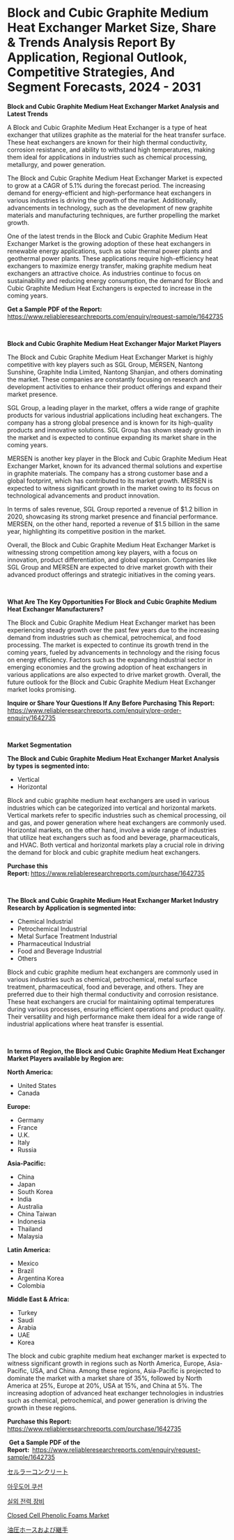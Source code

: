 <p><h1>Block and Cubic Graphite Medium Heat Exchanger Market Size, Share & Trends Analysis Report By Application, Regional Outlook, Competitive Strategies, And Segment Forecasts, 2024 - 2031</h1></p><p><strong>Block and Cubic Graphite Medium Heat Exchanger Market Analysis and Latest Trends</strong></p>
<p><p>A Block and Cubic Graphite Medium Heat Exchanger is a type of heat exchanger that utilizes graphite as the material for the heat transfer surface. These heat exchangers are known for their high thermal conductivity, corrosion resistance, and ability to withstand high temperatures, making them ideal for applications in industries such as chemical processing, metallurgy, and power generation.</p><p>The Block and Cubic Graphite Medium Heat Exchanger Market is expected to grow at a CAGR of 5.1% during the forecast period. The increasing demand for energy-efficient and high-performance heat exchangers in various industries is driving the growth of the market. Additionally, advancements in technology, such as the development of new graphite materials and manufacturing techniques, are further propelling the market growth.</p><p>One of the latest trends in the Block and Cubic Graphite Medium Heat Exchanger Market is the growing adoption of these heat exchangers in renewable energy applications, such as solar thermal power plants and geothermal power plants. These applications require high-efficiency heat exchangers to maximize energy transfer, making graphite medium heat exchangers an attractive choice. As industries continue to focus on sustainability and reducing energy consumption, the demand for Block and Cubic Graphite Medium Heat Exchangers is expected to increase in the coming years.</p></p>
<p><strong>Get a Sample PDF of the Report:&nbsp;</strong> <a href="https://www.reliableresearchreports.com/enquiry/request-sample/1642735">https://www.reliableresearchreports.com/enquiry/request-sample/1642735</a></p>
<p>&nbsp;</p>
<p><strong>Block and Cubic Graphite Medium Heat Exchanger Major Market Players</strong></p>
<p><p>The Block and Cubic Graphite Medium Heat Exchanger Market is highly competitive with key players such as SGL Group, MERSEN, Nantong Sunshine, Graphite India Limited, Nantong Shanjian, and others dominating the market. These companies are constantly focusing on research and development activities to enhance their product offerings and expand their market presence.</p><p>SGL Group, a leading player in the market, offers a wide range of graphite products for various industrial applications including heat exchangers. The company has a strong global presence and is known for its high-quality products and innovative solutions. SGL Group has shown steady growth in the market and is expected to continue expanding its market share in the coming years.</p><p>MERSEN is another key player in the Block and Cubic Graphite Medium Heat Exchanger Market, known for its advanced thermal solutions and expertise in graphite materials. The company has a strong customer base and a global footprint, which has contributed to its market growth. MERSEN is expected to witness significant growth in the market owing to its focus on technological advancements and product innovation.</p><p>In terms of sales revenue, SGL Group reported a revenue of $1.2 billion in 2020, showcasing its strong market presence and financial performance. MERSEN, on the other hand, reported a revenue of $1.5 billion in the same year, highlighting its competitive position in the market.</p><p>Overall, the Block and Cubic Graphite Medium Heat Exchanger Market is witnessing strong competition among key players, with a focus on innovation, product differentiation, and global expansion. Companies like SGL Group and MERSEN are expected to drive market growth with their advanced product offerings and strategic initiatives in the coming years.</p></p>
<p>&nbsp;</p>
<p><strong>What Are The Key Opportunities For Block and Cubic Graphite Medium Heat Exchanger Manufacturers?</strong></p>
<p><p>The Block and Cubic Graphite Medium Heat Exchanger market has been experiencing steady growth over the past few years due to the increasing demand from industries such as chemical, petrochemical, and food processing. The market is expected to continue its growth trend in the coming years, fueled by advancements in technology and the rising focus on energy efficiency. Factors such as the expanding industrial sector in emerging economies and the growing adoption of heat exchangers in various applications are also expected to drive market growth. Overall, the future outlook for the Block and Cubic Graphite Medium Heat Exchanger market looks promising.</p></p>
<p><strong>Inquire or Share Your Questions If Any Before Purchasing This Report:</strong> <a href="https://www.reliableresearchreports.com/enquiry/pre-order-enquiry/1642735">https://www.reliableresearchreports.com/enquiry/pre-order-enquiry/1642735</a></p>
<p>&nbsp;</p>
<p><strong>Market Segmentation</strong></p>
<p><strong>The Block and Cubic Graphite Medium Heat Exchanger Market Analysis by types is segmented into:</strong></p>
<p><ul><li>Vertical</li><li>Horizontal</li></ul></p>
<p><p>Block and cubic graphite medium heat exchangers are used in various industries which can be categorized into vertical and horizontal markets. Vertical markets refer to specific industries such as chemical processing, oil and gas, and power generation where heat exchangers are commonly used. Horizontal markets, on the other hand, involve a wide range of industries that utilize heat exchangers such as food and beverage, pharmaceuticals, and HVAC. Both vertical and horizontal markets play a crucial role in driving the demand for block and cubic graphite medium heat exchangers.</p></p>
<p><strong>Purchase this Report:&nbsp;</strong><a href="https://www.reliableresearchreports.com/purchase/1642735">https://www.reliableresearchreports.com/purchase/1642735</a></p>
<p>&nbsp;</p>
<p><strong>The Block and Cubic Graphite Medium Heat Exchanger Market Industry Research by Application is segmented into:</strong></p>
<p><ul><li>Chemical Industrial</li><li>Petrochemical Industrial</li><li>Metal Surface Treatment Industrial</li><li>Pharmaceutical Industrial</li><li>Food and Beverage Industrial</li><li>Others</li></ul></p>
<p><p>Block and cubic graphite medium heat exchangers are commonly used in various industries such as chemical, petrochemical, metal surface treatment, pharmaceutical, food and beverage, and others. They are preferred due to their high thermal conductivity and corrosion resistance. These heat exchangers are crucial for maintaining optimal temperatures during various processes, ensuring efficient operations and product quality. Their versatility and high performance make them ideal for a wide range of industrial applications where heat transfer is essential.</p></p>
<p>&nbsp;</p>
<p><strong>In terms of Region, the Block and Cubic Graphite Medium Heat Exchanger Market Players available by Region are:</strong></p>
<p>
    <p> <strong> North America: </strong>
        <ul>
            <li>United States</li>
            <li>Canada</li>
        </ul>
        </p> 
    <p> <strong> Europe: </strong>
        <ul>
            <li>Germany</li>
            <li>France</li>
            <li>U.K.</li>
            <li>Italy</li>
            <li>Russia</li>
        </ul>
        </p> 
    <p> <strong> Asia-Pacific: </strong>
        <ul>
            <li>China</li>
            <li>Japan</li>
            <li>South Korea</li>
            <li>India</li>
            <li>Australia</li>
            <li>China Taiwan</li>
            <li>Indonesia</li>
            <li>Thailand</li>
            <li>Malaysia</li>
        </ul>
        </p> 
    <p> <strong> Latin America: </strong>
        <ul>
            <li>Mexico</li>
            <li>Brazil</li>
            <li>Argentina Korea</li>
            <li>Colombia</li>
        </ul>
        </p> 
    <p> <strong> Middle East & Africa: </strong>
        <ul>
            <li>Turkey</li>
            <li>Saudi</li>
            <li>Arabia</li>
            <li>UAE</li>
            <li>Korea</li>
        </ul>
    </p>
    </p>
<p><p>The block and cubic graphite medium heat exchanger market is expected to witness significant growth in regions such as North America, Europe, Asia-Pacific, USA, and China. Among these regions, Asia-Pacific is projected to dominate the market with a market share of 35%, followed by North America at 25%, Europe at 20%, USA at 15%, and China at 5%. The increasing adoption of advanced heat exchanger technologies in industries such as chemical, petrochemical, and power generation is driving the growth in these regions.</p></p>
<p><strong>Purchase this Report: </strong><a href="https://www.reliableresearchreports.com/purchase/1642735">https://www.reliableresearchreports.com/purchase/1642735</a></p>
<p>&nbsp;<strong>Get a Sample PDF of the Report:&nbsp;&nbsp;</strong><a href="https://www.reliableresearchreports.com/enquiry/request-sample/1642735">https://www.reliableresearchreports.com/enquiry/request-sample/1642735</a></p>
<p><strong></strong></p>
<p><p><a href="https://medium.com/@andmartmello/%E3%82%BB%E3%83%AB%E3%83%A9%E3%83%BC%E3%82%B3%E3%83%B3%E3%82%AF%E3%83%AA%E3%83%BC%E3%83%88%E5%B8%82%E5%A0%B4%E3%81%AF-2031%E5%B9%B4%E3%81%BE%E3%81%A7%E3%81%AE%E5%B8%82%E5%A0%B4%E3%82%B7%E3%82%A7%E3%82%A2-%E3%82%B5%E3%82%A4%E3%82%BA-%E3%81%8A%E3%82%88%E3%81%B3%E4%BA%88%E6%B8%AC%E3%81%AB%E7%84%A6%E7%82%B9%E3%82%92%E5%BD%93%E3%81%A6%E3%81%A6%E3%81%84%E3%81%BE%E3%81%99-939402b300a0">セルラーコンクリート</a></p><p><a href="https://medium.com/@tayriedxhylina/%EC%95%BC%EC%99%B8-%EC%BF%A0%EC%85%98-%EC%8B%9C%EC%9E%A5-%EB%B3%B4%EA%B3%A0%EC%84%9C%EB%8A%94-%EC%9D%B4-%EC%8B%9C%EC%9E%A5%EC%9D%98-%EC%B5%9C%EC%8B%A0-%ED%8A%B8%EB%A0%8C%EB%93%9C%EC%99%80-%EC%84%B1%EC%9E%A5-%EA%B8%B0%ED%9A%8C%EB%A5%BC-%EB%B0%9D%ED%98%80%EC%A4%8D%EB%8B%88%EB%8B%A4-92fad9c5174c">아웃도어 쿠션</a></p><p><a href="https://medium.com/@tayriedxhylina/%EC%8B%A4%EC%99%B8-%EC%A0%84%EC%9B%90-%EC%9E%A5%EB%B9%84-%EC%8B%9C%EC%9E%A5-%EC%A1%B0%EC%82%AC-%EB%B3%B4%EA%B3%A0%EC%84%9C-%EA%B7%B8-%EC%97%AD%EC%82%AC-%EB%B0%8F-2024%EB%85%84%EB%B6%80%ED%84%B0-2031%EB%85%84%EA%B9%8C%EC%A7%80%EC%9D%98-%EC%98%88%EC%B8%A1-02925349dccf">실외 전력 장비</a></p><p><a href="https://issuu.com/reportprime-2/docs/closed-cell-phenolic-foams-market-size-2030.pptx">Closed Cell Phenolic Foams Market</a></p><p><a href="https://medium.com/@andmartmello/%E6%B2%B9%E5%9C%A7%E3%83%9B%E3%83%BC%E3%82%B9%E3%81%A8%E3%83%95%E3%82%A3%E3%83%83%E3%83%86%E3%82%A3%E3%83%B3%E3%82%B0%E3%81%AE%E5%B8%82%E5%A0%B4%E3%83%AC%E3%83%9D%E3%83%BC%E3%83%88%E3%81%AF-%E3%81%93%E3%81%AE%E5%B8%82%E5%A0%B4%E3%81%AE%E6%9C%80%E6%96%B0%E3%81%AE%E3%83%88%E3%83%AC%E3%83%B3%E3%83%89%E3%82%84%E6%88%90%E9%95%B7%E6%A9%9F%E4%BC%9A%E3%82%92%E6%98%8E%E3%82%89%E3%81%8B%E3%81%AB%E3%81%97%E3%81%A6%E3%81%84%E3%81%BE%E3%81%99-3bf8a04123f6">油圧ホースおよび継手</a></p></p>